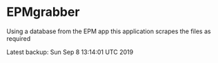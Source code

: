 # EPMgrabber
Using a database from the EPM app this application scrapes the files as required


Latest backup: Sun Sep 8 13:14:01 UTC 2019
